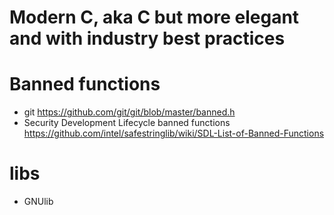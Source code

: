 # Modern C, aka C but more elegant and with industry best practices

# Banned functions

+ git https://github.com/git/git/blob/master/banned.h
+ Security Development Lifecycle banned functions https://github.com/intel/safestringlib/wiki/SDL-List-of-Banned-Functions

# libs

+ GNUlib